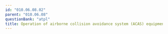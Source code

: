 ```yaml
---
id: "010.06.08.02"
parent: "010.06.08"
questionBank: "atpl"
title: Operation of airborne collision avoidance system (ACAS) equipment
---
```

